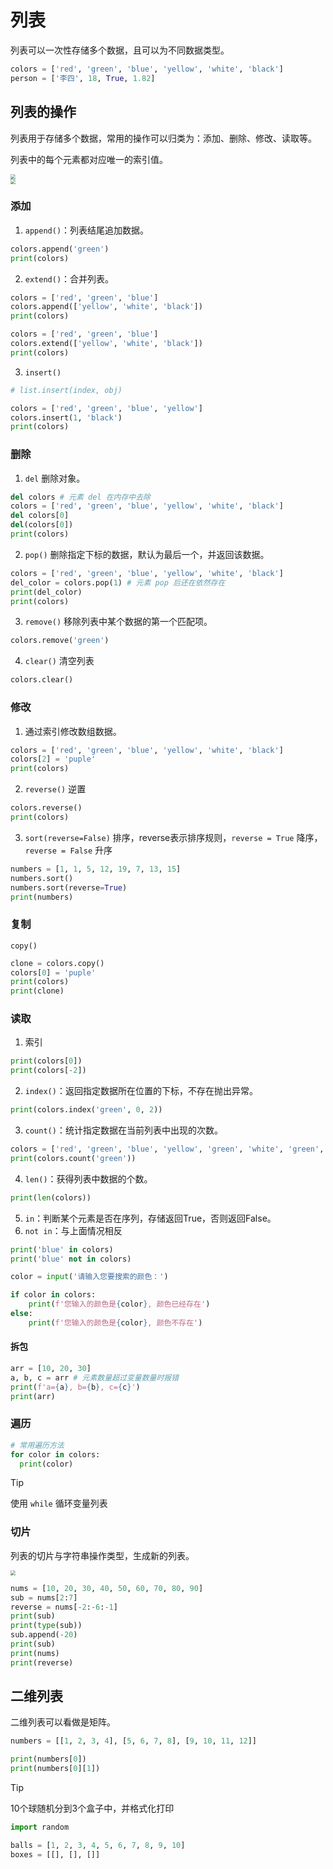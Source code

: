 # 列表

列表可以一次性存储多个数据，且可以为不同数据类型。

```python
colors = ['red', 'green', 'blue', 'yellow', 'white', 'black']
person = ['李四', 18, True, 1.82]
```

## 列表的操作

列表用于存储多个数据，常用的操作可以归类为：添加、删除、修改、读取等。

列表中的每个元素都对应唯一的索引值。

<img src="https://www.runoob.com/wp-content/uploads/2014/05/positive-indexes-1.png" style="zoom:50%;" />

<br/>

<img src="https://www.runoob.com/wp-content/uploads/2014/05/negative-indexes.png" style="zoom:50%;" />

### 添加

1. `append()`：列表结尾追加数据。

```python
colors.append('green')
print(colors)
```

2. `extend()`：合并列表。

```python
colors = ['red', 'green', 'blue']
colors.append(['yellow', 'white', 'black'])
print(colors)

colors = ['red', 'green', 'blue']
colors.extend(['yellow', 'white', 'black'])
print(colors)
```

3. `insert()`

```python
# list.insert(index, obj)

colors = ['red', 'green', 'blue', 'yellow']
colors.insert(1, 'black')
print(colors)
```

### 删除

1. `del` 删除对象。

```python
del colors # 元素 del 在内存中去除
colors = ['red', 'green', 'blue', 'yellow', 'white', 'black']
del colors[0]
del(colors[0])
print(colors)
```

2. `pop()` 删除指定下标的数据，默认为最后一个，并返回该数据。

```python
colors = ['red', 'green', 'blue', 'yellow', 'white', 'black']
del_color = colors.pop(1) # 元素 pop 后还在依然存在 
print(del_color)
print(colors)
```

3. `remove()` 移除列表中某个数据的第一个匹配项。

```python
colors.remove('green')
```

4. `clear()` 清空列表

```python
colors.clear()
```

### 修改

1. 通过索引修改数组数据。

```python
colors = ['red', 'green', 'blue', 'yellow', 'white', 'black']
colors[2] = 'puple'
print(colors)
```

2. `reverse()` 逆置

```python
colors.reverse()
print(colors)
```

3. `sort(reverse=False)` 排序，reverse表示排序规则，`reverse = True` 降序， `reverse = False` 升序

```python
numbers = [1, 1, 5, 12, 19, 7, 13, 15]
numbers.sort()
numbers.sort(reverse=True)
print(numbers)
```

### 复制

`copy()`

```python
clone = colors.copy()
colors[0] = 'puple'
print(colors)
print(clone)
```

### 读取

1. 索引

```python
print(colors[0])
print(colors[-2])
```

2. `index()`：返回指定数据所在位置的下标，不存在抛出异常。

```python
print(colors.index('green', 0, 2)) 
```

3. `count()`：统计指定数据在当前列表中出现的次数。

```python
colors = ['red', 'green', 'blue', 'yellow', 'green', 'white', 'green', 'black']
print(colors.count('green'))
```

4. `len()`：获得列表中数据的个数。

```python
print(len(colors))
```

5. `in`：判断某个元素是否在序列，存储返回True，否则返回False。
6. `not in`：与上面情况相反

```python
print('blue' in colors)
print('blue' not in colors)

color = input('请输入您要搜索的颜色：')

if color in colors:
    print(f'您输入的颜色是{color}, 颜色已经存在')
else:
    print(f'您输入的颜色是{color}, 颜色不存在')
```

#### 拆包

```python
arr = [10, 20, 30]
a, b, c = arr # 元素数量超过变量数量时报错
print(f'a={a}, b={b}, c={c}')
print(arr)
```

### 遍历

```python
# 常用遍历方法
for color in colors:
  print(color)
```

> [!tip]
>
> 使用 `while` 循环变量列表

### 切片

列表的切片与字符串操作类型，生成新的列表。

<img src="https://www.runoob.com/wp-content/uploads/2014/05/first-slice.png" style="zoom:50%;" />

```python
nums = [10, 20, 30, 40, 50, 60, 70, 80, 90]
sub = nums[2:7]
reverse = nums[-2:-6:-1]
print(sub)
print(type(sub))
sub.append(-20)
print(sub)
print(nums)
print(reverse)
```

## 二维列表

二维列表可以看做是矩阵。

```python
numbers = [[1, 2, 3, 4], [5, 6, 7, 8], [9, 10, 11, 12]]

print(numbers[0])
print(numbers[0][1])
```

> [!tip]
>
> 10个球随机分到3个盒子中，并格式化打印
>
> ```python
> import random
> 
> balls = [1, 2, 3, 4, 5, 6, 7, 8, 9, 10]
> boxes = [[], [], []]
> ```

